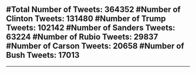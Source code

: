 #Total Number of Tweets: 364352 
#Number of Clinton Tweets: 131480
#Number of Trump Tweets: 102142
#Number of Sanders Tweets: 63224
#Number of Rubio Tweets: 29837
#Number of Carson Tweets: 20658
#Number of Bush Tweets: 17013
---
---
